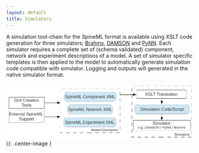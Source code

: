 ```yaml
---
layout: default
title: Simulators
---
```


A simulation tool-chain for the SpineML format is available using XSLT code generation for three simulators; [Brahms], [DAMSON] and [PyNN]. Each simulator requires a complete set of (schema validated) component, network and experiment descriptions of a model. A set of simulator specific templates is then applied to the model to automatically generate simulation code compatible with simulator. Logging and outputs will generated in the native simulator format.

![XSLT code generation tool-chain for the SpineML format|300px](/public/images/toolchain_v1.png)){: .center-image }

  [Brahms]: Brahms "wikilink"
  [DAMSON]: DAMSON "wikilink"
  [PyNN]: PyNN "wikilink"
  [XSLT code generation tool-chain for the SpineML format|300px]: toolchain_v1.png "XSLT code generation tool-chain for the SpineML format|300px"
